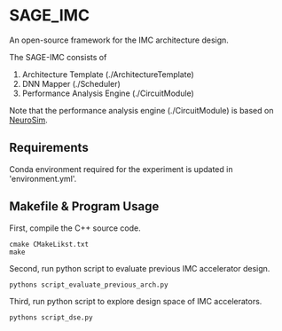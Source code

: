 # SAGE_IMC
An open-source framework for the IMC architecture design.

The SAGE-IMC consists of 
1. Architecture Template (./ArchitectureTemplate)
2. DNN Mapper (./Scheduler)
3. Performance Analysis Engine (./CircuitModule)

Note that the performance analysis engine (./CircuitModule) is based on [NeuroSim](https://github.com/neurosim/MLP_NeuroSim_V3.0).

## Requirements
Conda environment required for the experiment is updated in 'environment.yml'.

## Makefile & Program Usage
First, compile the C++ source code.

    cmake CMakeLikst.txt
    make
    
Second, run python script to evaluate previous IMC accelerator design.

    pythons script_evaluate_previous_arch.py
    
Third, run python script to explore design space of IMC accelerators.

    pythons script_dse.py
